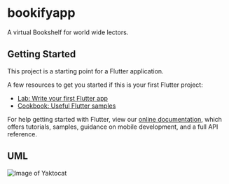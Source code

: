 # bookifyapp

A virtual Bookshelf for world wide lectors.

## Getting Started

This project is a starting point for a Flutter application.

A few resources to get you started if this is your first Flutter project:

- [Lab: Write your first Flutter app](https://flutter.dev/docs/get-started/codelab)
- [Cookbook: Useful Flutter samples](https://flutter.dev/docs/cookbook)

For help getting started with Flutter, view our
[online documentation](https://flutter.dev/docs), which offers tutorials,
samples, guidance on mobile development, and a full API reference.

## UML
![Image of Yaktocat](https://github.com/Wayabook/BookifyMultiplatformApp/tree/master/UML.png)
